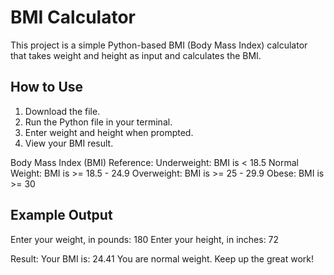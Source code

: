 # BMI Calculator

This project is a simple Python-based BMI (Body Mass Index) calculator that takes weight and height as input and calculates the BMI.

## How to Use
1. Download the file.
2. Run the Python file in your terminal.
3. Enter weight and height when prompted.
4. View your BMI result.

Body Mass Index (BMI) Reference:
Underweight: BMI is < 18.5
Normal Weight: BMI is  >= 18.5 - 24.9
Overweight: BMI is >= 25 - 29.9
Obese: BMI is >= 30

## Example Output
Enter your weight, in pounds: 180
Enter your height, in inches: 72

Result: 
Your BMI is: 24.41
You are normal weight. Keep up the great work!




